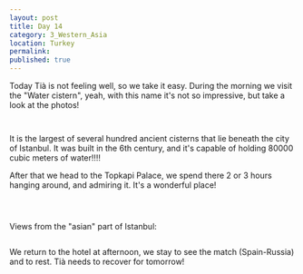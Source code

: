 ```yaml
---
layout: post
title: Day 14
category: 3_Western_Asia
location: Turkey
permalink: 
published: true
---
```


Today Tià is not feeling well, so we take it easy. During the morning we visit the "Water cistern", yeah, with this name it's not so impressive, but take a look at the photos!

<p><a
href="https://lh3.googleusercontent.com/PniYOoIk4qPfOjC_PsEDEoIiYSzvICueYGi7-3T5ncNXEwbqodw91UffzCq7YStwTtm1mOml5ji6FxmwmA_4GRtvXYE42GIvJeqQUMBPO_dbIAUCYNggPAGBB_FYgztEMbolOVC6Eoy6QVr02X6hYjtvAmjQTjk0BYCDYZjFQHYCjtcUX6im4gIdaRu_BqQClk6SfvyOfHMnvIkns6otSJsfmwKCxZfDhwqVzrXSVNUJ0428OIFc3fkNFAyxSsT9C_OV5kfdk_QKbP7d_llN2xLE-c-0_Vks2pp9XXNTYzXtwNDh1fhel76ZeA5UhBJieFcf9I22mDPEshRaElAOkzvGYijz0P7ubjHClo_azmeII0G1y3RLox6CpROaU5yC9sh9INeX0M7920gGd6B3mJsoOtVjMp9njOln5rWs7o4uYGvHJTxXkia37r4qVSszL2066euVJM3Q-LzIDFd_mJi-gTSnv3X8IgDLo6lS8kX99jfSyv3fGbWCiZCTRX9Uu9fsKiTvQm686zNJg36HUy4Rrmv6G59dthkY2GB_REafN-fme4ZD2XZZPbqlcVRw3jmaAL5ooE6K_gymUkx9kHi7U-JnZTapYZ8dS-s6hdCXVsaAOYK6VXueyvNsvlMOEm93ll47UpuNOoa55eXeh0IFFnrDbsoRbQ=w978-h733-no"><img 
src="https://lh3.googleusercontent.com/PniYOoIk4qPfOjC_PsEDEoIiYSzvICueYGi7-3T5ncNXEwbqodw91UffzCq7YStwTtm1mOml5ji6FxmwmA_4GRtvXYE42GIvJeqQUMBPO_dbIAUCYNggPAGBB_FYgztEMbolOVC6Eoy6QVr02X6hYjtvAmjQTjk0BYCDYZjFQHYCjtcUX6im4gIdaRu_BqQClk6SfvyOfHMnvIkns6otSJsfmwKCxZfDhwqVzrXSVNUJ0428OIFc3fkNFAyxSsT9C_OV5kfdk_QKbP7d_llN2xLE-c-0_Vks2pp9XXNTYzXtwNDh1fhel76ZeA5UhBJieFcf9I22mDPEshRaElAOkzvGYijz0P7ubjHClo_azmeII0G1y3RLox6CpROaU5yC9sh9INeX0M7920gGd6B3mJsoOtVjMp9njOln5rWs7o4uYGvHJTxXkia37r4qVSszL2066euVJM3Q-LzIDFd_mJi-gTSnv3X8IgDLo6lS8kX99jfSyv3fGbWCiZCTRX9Uu9fsKiTvQm686zNJg36HUy4Rrmv6G59dthkY2GB_REafN-fme4ZD2XZZPbqlcVRw3jmaAL5ooE6K_gymUkx9kHi7U-JnZTapYZ8dS-s6hdCXVsaAOYK6VXueyvNsvlMOEm93ll47UpuNOoa55eXeh0IFFnrDbsoRbQ=w978-h733-no" alt=""></a></p>

<p><a
href="https://lh3.googleusercontent.com/etEDOT6lcPFmJTb2oh4WsQ8PG2O6ix2R8wGBcWKa-7OF0IshmwmXS-YGQqVyryjR_4asdQasdY2VwwrevqkLGvEl0X_gKqYotEqqeoB-0i6UzOsde6wniJ_ag_v645tFGf6xDWpyfr171sDIrwCKTijdG1UjQmz-y1hKMUuFTHYK8guYfopFzORSQzJVJg6aytw0qZpbkLErVbxX2WUYIwwJZTguWnNYXHz7vNWgcRS9FvrC7XJIAPwzMsyl8h3GkuMVPO_0SdxYx_K1MDlffvO_9NNmnft7mnFbqCm6FA1HsLBOyZAbSEXh56BsnquE52NBhNHndQy3cRxn8l94O_MHQEx4DQxvmHJ7vrqi4bp7lIoo6j8TvYyccYmzpYVLt7OML9OH0Crpv7WNFFMZpaIWZ8Mwh6IEkEyYC5NlYAX5c2olKGsZWOL0bkXKQP7gJxmBbPaMzP7_gZ06sIR-ZytkUVTsfxDuOXmP-DpDD39C3qjOl5QPwp7bLEuX5sN8dc_HPnlwS0Nsf-OwXxmpzAOREz8Otjh7FHHFlqfqXp46WhHoZIWzbkzqjqqw2lO7EvnDfg99svaDKnyD0DJo1P9RuMk74mfx86cqD8CKC34me1qXhfEuuoJRc-5cPVIiviOTepdx6DemitZWJMN8udtmnt4dvHkb5g=w978-h733-no"><img 
src="https://lh3.googleusercontent.com/etEDOT6lcPFmJTb2oh4WsQ8PG2O6ix2R8wGBcWKa-7OF0IshmwmXS-YGQqVyryjR_4asdQasdY2VwwrevqkLGvEl0X_gKqYotEqqeoB-0i6UzOsde6wniJ_ag_v645tFGf6xDWpyfr171sDIrwCKTijdG1UjQmz-y1hKMUuFTHYK8guYfopFzORSQzJVJg6aytw0qZpbkLErVbxX2WUYIwwJZTguWnNYXHz7vNWgcRS9FvrC7XJIAPwzMsyl8h3GkuMVPO_0SdxYx_K1MDlffvO_9NNmnft7mnFbqCm6FA1HsLBOyZAbSEXh56BsnquE52NBhNHndQy3cRxn8l94O_MHQEx4DQxvmHJ7vrqi4bp7lIoo6j8TvYyccYmzpYVLt7OML9OH0Crpv7WNFFMZpaIWZ8Mwh6IEkEyYC5NlYAX5c2olKGsZWOL0bkXKQP7gJxmBbPaMzP7_gZ06sIR-ZytkUVTsfxDuOXmP-DpDD39C3qjOl5QPwp7bLEuX5sN8dc_HPnlwS0Nsf-OwXxmpzAOREz8Otjh7FHHFlqfqXp46WhHoZIWzbkzqjqqw2lO7EvnDfg99svaDKnyD0DJo1P9RuMk74mfx86cqD8CKC34me1qXhfEuuoJRc-5cPVIiviOTepdx6DemitZWJMN8udtmnt4dvHkb5g=w978-h733-no" alt=""></a></p>

It is the largest of several hundred ancient cisterns that lie beneath the city of Istanbul. It was built in the 6th century, and it's capable of holding 80000 cubic meters of water!!!!

After that we head to the Topkapi Palace, we spend there 2 or 3 hours hanging around, and admiring it. It's a wonderful place! 

<p><a
href="https://lh3.googleusercontent.com/-lc-Ghfurl6e1ueq1dbesVgwt2DHwzjquVWlQYAeziwY4RYGpUQoHB3e0mZqoDeLLQRRz3MPB1K44vfLYL9iDI0AYfRGobYenaP80GmcNhdBX6iDk60fsUQgZNw3iFEGKJSPu7U2yf_-VeCCM1PJ-b4jOO_sfJU6DtXE79_X-dscSl7gIu7rXSgYi2Zvv9GaBN-aLN6GiVGtPujESslHxWyxWeTyeQqPVdZcKnnj0ObPaku_I6HumpF2CwFwIz9-Px6e1uWghIjCUugkzOf3q0Dtam1eQe_i8B_DOMruR3INkEGnNcJi9zqzE-lJH4Ola1_CS8mp4p1AkLdFaVe3t7-eC7Os8AcfR3FZa5gmpbsrttUgDZq3NhKWPofdH8AvwXCwmwsMVFLXlLC0-k82GxqyMJ6f_vp6Y-vWm-figiXfnX6p8Yeumz6yN-J4JY61Non2QFv-P-qQMxUR0HzgbbqjAnLIkOYjrtvItwdtVEjMvWZQZZOIUs3yHp6rGyyH4rTmUzR4buZ5VKGzbAOyn5WrnTi9JqM1Gcu8-Ex8m8W8KmztoPB1Mzulr_XEVrZnI-2CMDCI9v-nA5iiqpr6h5Q92iByxExEzqGtyUdqA9MqjauK2Ln-G0UBib0arGHVA3ci95qGdSVmpn603roxuqKS88Bu3Z4h0g=w978-h733-no"><img 
src="https://lh3.googleusercontent.com/-lc-Ghfurl6e1ueq1dbesVgwt2DHwzjquVWlQYAeziwY4RYGpUQoHB3e0mZqoDeLLQRRz3MPB1K44vfLYL9iDI0AYfRGobYenaP80GmcNhdBX6iDk60fsUQgZNw3iFEGKJSPu7U2yf_-VeCCM1PJ-b4jOO_sfJU6DtXE79_X-dscSl7gIu7rXSgYi2Zvv9GaBN-aLN6GiVGtPujESslHxWyxWeTyeQqPVdZcKnnj0ObPaku_I6HumpF2CwFwIz9-Px6e1uWghIjCUugkzOf3q0Dtam1eQe_i8B_DOMruR3INkEGnNcJi9zqzE-lJH4Ola1_CS8mp4p1AkLdFaVe3t7-eC7Os8AcfR3FZa5gmpbsrttUgDZq3NhKWPofdH8AvwXCwmwsMVFLXlLC0-k82GxqyMJ6f_vp6Y-vWm-figiXfnX6p8Yeumz6yN-J4JY61Non2QFv-P-qQMxUR0HzgbbqjAnLIkOYjrtvItwdtVEjMvWZQZZOIUs3yHp6rGyyH4rTmUzR4buZ5VKGzbAOyn5WrnTi9JqM1Gcu8-Ex8m8W8KmztoPB1Mzulr_XEVrZnI-2CMDCI9v-nA5iiqpr6h5Q92iByxExEzqGtyUdqA9MqjauK2Ln-G0UBib0arGHVA3ci95qGdSVmpn603roxuqKS88Bu3Z4h0g=w978-h733-no" alt=""></a></p>

<p><a
href="https://lh3.googleusercontent.com/316WPFD8a-G_gXucL1rv6CiyW1LVVDAqB0acV7zn4CEnKbEqYJx8VrgRb2nrEf6MKSZaAluBFwUugLDHusuMCvarh_R2HZrsQfR1Iz6Sv6nDvwragTC8TxFyXPsQOP1wMYYybZz7dYGGvJNDe6nSk0dYzPFuYRRFlMoYKNFZHFtQUdICL2NAeDD3vbTL89kCCFk1YdH52P_cAVR4YVVL1iDRjsQq_9q-t-4qzVsTv22ZcCrQv3367DNoCS0ADBmlIWGN1qwkSiJm66iRREXrUQCBFr7nnpUC5wpdYCpXnytC9Rkio7gesXS7kcmIK3DmLL34p_Pt3Ucy6bEwAnmErfeqIW0mWRxuvdpl2C9lM3zCVHpUWLQAjycOFq-S4YFkY4czGRb5zptzEaLnBY9RIpn0c3GSh7v9AO5a-sXPogxcSejtPIKtnQUileJaf_gmG3siHpkdt_PDJkKSnzgMbm8ip0rA29NUy5VD0jjjBIFF3x6ptNUdBDdX0g-zRFfcK0-7LK449qNllIJKOPn7ebBwQNSM-dWelcIyFVX0Kj0uevmXRsxRTgmC51S1frlPl1gM3v4e-E4mtAyJWwh6lviTLRctUau8p4JTIEmrVIHnipYnbn9_ydg2L_8SPLWtrac_jotHeVou9nHQIf21zARVEO3acylAXw=w978-h733-no"><img 
src="https://lh3.googleusercontent.com/316WPFD8a-G_gXucL1rv6CiyW1LVVDAqB0acV7zn4CEnKbEqYJx8VrgRb2nrEf6MKSZaAluBFwUugLDHusuMCvarh_R2HZrsQfR1Iz6Sv6nDvwragTC8TxFyXPsQOP1wMYYybZz7dYGGvJNDe6nSk0dYzPFuYRRFlMoYKNFZHFtQUdICL2NAeDD3vbTL89kCCFk1YdH52P_cAVR4YVVL1iDRjsQq_9q-t-4qzVsTv22ZcCrQv3367DNoCS0ADBmlIWGN1qwkSiJm66iRREXrUQCBFr7nnpUC5wpdYCpXnytC9Rkio7gesXS7kcmIK3DmLL34p_Pt3Ucy6bEwAnmErfeqIW0mWRxuvdpl2C9lM3zCVHpUWLQAjycOFq-S4YFkY4czGRb5zptzEaLnBY9RIpn0c3GSh7v9AO5a-sXPogxcSejtPIKtnQUileJaf_gmG3siHpkdt_PDJkKSnzgMbm8ip0rA29NUy5VD0jjjBIFF3x6ptNUdBDdX0g-zRFfcK0-7LK449qNllIJKOPn7ebBwQNSM-dWelcIyFVX0Kj0uevmXRsxRTgmC51S1frlPl1gM3v4e-E4mtAyJWwh6lviTLRctUau8p4JTIEmrVIHnipYnbn9_ydg2L_8SPLWtrac_jotHeVou9nHQIf21zARVEO3acylAXw=w978-h733-no" alt=""></a></p>

<p><a
href="https://lh3.googleusercontent.com/Wl5d7aLSwZ9JW8XjzF8hnkwmOL_ntCVRb_gQaDLhuJ4yF_cKRSEyyeBDe5d_fpTG1QD5vKkJHKZFy7nCA1KOyM5lQBJZXQm-CBvooPeiJmFn77mqaog05EuK4IAh8kzL1v2gS1zXpIYafkCGmgnjTqSyNZ_efZzNG1D5wgPETG1fDb7-AoG1dJhlw-0wsExO4T6lk60D8LbMQjvurJbJoPrksC7ZV5m8tlw_ZkVOXQ52VSPq4Gx1OIDtl4Dcd6Yz-FQ6vUbxa3J_zwfVu8M2vRhBTobfp367wk1LsOgsEY9K7Yt4RKnu8u8Atg4p3FMPhBaomlNs5EQsaxpB15ZXFSBpxdAtzk5daZZGFrCPSriuAQMI4k7xxKNJGkkazPW_n0SxeBll8AB5fklEzxVOMW_LNjxx7Ul4SDvUqSVhLbn2aSKgf37GQUvQiH0rqgqszeaS6kWHhZwO8vLHOeTovJN1hv0lYfdc9tawpJwFD1gFIX1zRAT7_oBONcD_i1ydOAVyYZemJ9yqnsJ02Y96KNoFDBP7WiCbxxZyS1Oi4TmshbNvD5RDDIlfbDFT4bMtMuoRFt3J8dpOiC-YVgGYxjVwNAjzkdHXeBBg7z2VsWzWm5rKcuXPwJ8rDO4P0rFJXIiHsRi4EGiDX1_APhINyu_-1cpTNsKtcA=w978-h733-no"><img 
src="https://lh3.googleusercontent.com/Wl5d7aLSwZ9JW8XjzF8hnkwmOL_ntCVRb_gQaDLhuJ4yF_cKRSEyyeBDe5d_fpTG1QD5vKkJHKZFy7nCA1KOyM5lQBJZXQm-CBvooPeiJmFn77mqaog05EuK4IAh8kzL1v2gS1zXpIYafkCGmgnjTqSyNZ_efZzNG1D5wgPETG1fDb7-AoG1dJhlw-0wsExO4T6lk60D8LbMQjvurJbJoPrksC7ZV5m8tlw_ZkVOXQ52VSPq4Gx1OIDtl4Dcd6Yz-FQ6vUbxa3J_zwfVu8M2vRhBTobfp367wk1LsOgsEY9K7Yt4RKnu8u8Atg4p3FMPhBaomlNs5EQsaxpB15ZXFSBpxdAtzk5daZZGFrCPSriuAQMI4k7xxKNJGkkazPW_n0SxeBll8AB5fklEzxVOMW_LNjxx7Ul4SDvUqSVhLbn2aSKgf37GQUvQiH0rqgqszeaS6kWHhZwO8vLHOeTovJN1hv0lYfdc9tawpJwFD1gFIX1zRAT7_oBONcD_i1ydOAVyYZemJ9yqnsJ02Y96KNoFDBP7WiCbxxZyS1Oi4TmshbNvD5RDDIlfbDFT4bMtMuoRFt3J8dpOiC-YVgGYxjVwNAjzkdHXeBBg7z2VsWzWm5rKcuXPwJ8rDO4P0rFJXIiHsRi4EGiDX1_APhINyu_-1cpTNsKtcA=w978-h733-no" alt=""></a></p>

Views from the "asian" part of Istanbul:

<p><a
href="https://lh3.googleusercontent.com/WjWwI_02mgqHcmBwH_J36aizapFrZifXuDrNZvsUSwuIWsr7WCuRHHViThyKtRrQ6JJ18tNz9oic5Fv4wlPFl17bqj9xoXj4ZHxXGdI8mKeS7VRaNlZ6m_JEM_kgPOXjF420mBWBeti48afzxyOaVFhXWs2MiEIbqz-F-8gS52JmsDAywbTQCQHjKcq76g4zm1m5dVJYS1nYcv14QJXJb5bMF93NcDljqPiG16j-9MprNCZoYqeU5YmH8M4XK6Rr4wHz7P6qWSN26nyKuXxl4g7Z2q2CtDLhd2T_GQ5D6yiVWGZd1CcVhtlLvEAHF1NAxHnFvf5DO_DgSdDs48lH9nk1wc_mYzfwu71TjaevVwouEk2mOJjI0YuR-kgRsGmuXpBlYC1Ay0VTDwSBsiZABqElfxgsuEwac4Z95tFcCF3kTlBSJYRIJP-Z0W9OZisdgbqOpFpLPUx6HSVaxhBZ4IlST32yR8hCR__NuINrfzsqmb1DUJPyAZf-P7sOLAEwpo9MTb3IsTJg27E4vT3VTTG7MbPYmLvpsH3y2IswKyt6xfHcSEqWAOC2_MHSjJOaLxo2rEfJu0_eMgLDmyFC8JdTKxXjnfvXAvTiKvV5to_iQrkqVA0byZ6Pm5ao72RL1dhxsCMtqma2kYsrok3vBHn81kAT-NJhfA=w781-h586-no"><img 
src="https://lh3.googleusercontent.com/WjWwI_02mgqHcmBwH_J36aizapFrZifXuDrNZvsUSwuIWsr7WCuRHHViThyKtRrQ6JJ18tNz9oic5Fv4wlPFl17bqj9xoXj4ZHxXGdI8mKeS7VRaNlZ6m_JEM_kgPOXjF420mBWBeti48afzxyOaVFhXWs2MiEIbqz-F-8gS52JmsDAywbTQCQHjKcq76g4zm1m5dVJYS1nYcv14QJXJb5bMF93NcDljqPiG16j-9MprNCZoYqeU5YmH8M4XK6Rr4wHz7P6qWSN26nyKuXxl4g7Z2q2CtDLhd2T_GQ5D6yiVWGZd1CcVhtlLvEAHF1NAxHnFvf5DO_DgSdDs48lH9nk1wc_mYzfwu71TjaevVwouEk2mOJjI0YuR-kgRsGmuXpBlYC1Ay0VTDwSBsiZABqElfxgsuEwac4Z95tFcCF3kTlBSJYRIJP-Z0W9OZisdgbqOpFpLPUx6HSVaxhBZ4IlST32yR8hCR__NuINrfzsqmb1DUJPyAZf-P7sOLAEwpo9MTb3IsTJg27E4vT3VTTG7MbPYmLvpsH3y2IswKyt6xfHcSEqWAOC2_MHSjJOaLxo2rEfJu0_eMgLDmyFC8JdTKxXjnfvXAvTiKvV5to_iQrkqVA0byZ6Pm5ao72RL1dhxsCMtqma2kYsrok3vBHn81kAT-NJhfA=w781-h586-no" alt=""></a></p>

We return to the hotel at afternoon, we stay to see the match (Spain-Russia) and to rest. Tià needs to recover for tomorrow!


